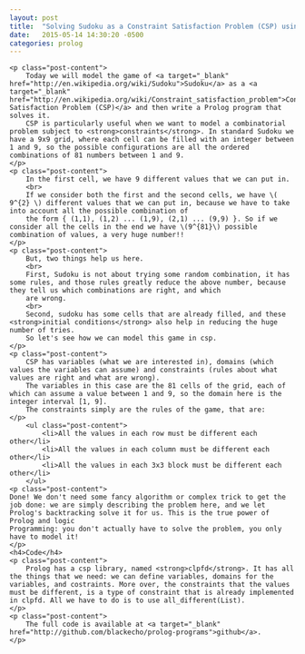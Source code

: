 ```yaml
---
layout: post
title:  "Solving Sudoku as a Constraint Satisfaction Problem (CSP) using Prolog"
date:   2015-05-14 14:30:20 -0500
categories: prolog
---
```

	<p class="post-content">
		Today we will model the game of <a target="_blank" href="http://en.wikipedia.org/wiki/Sudoku">Sudoku</a> as a <a target="_blank" href="http://en.wikipedia.org/wiki/Constraint_satisfaction_problem">Constraint Satisfaction Problem (CSP)</a> and then write a Prolog program that solves it.
		CSP is particularly useful when we want to model a combinatorial problem subject to <strong>constraints</strong>. In standard Sudoku we have a 9x9 grid, where each cell can be filled with an integer between 1 and 9, so the possible configurations are all the ordered combinations of 81 numbers between 1 and 9.
	</p>
	<p class="post-content">
		In the first cell, we have 9 different values that we can put in.
		<br>
		If we consider both the first and the second cells, we have \( 9^{2} \) different values that we can put in, because we have to take into account all the possible combination of
		the form { (1,1), (1,2) ... (1,9), (2,1) ... (9,9) }. So if we consider all the cells in the end we have \(9^{81}\) possible combination of values, a very huge number!!
	</p>
	<p class="post-content">
		But, two things help us here.
		<br>
		First, Sudoku is not about trying some random combination, it has some rules, and those rules greatly reduce the above number, because they tell us which combinations are right, and which
		are wrong.
		<br>
		Second, sudoku has some cells that are already filled, and these <strong>initial conditions</strong> also help in reducing the huge number of tries.
		So let's see how we can model this game in csp.
	</p>
	<p class="post-content">
		CSP has variables (what we are interested in), domains (which values the variables can assume) and constraints (rules about what values are right and what are wrong).
		The variables in this case are the 81 cells of the grid, each of which can assume a value between 1 and 9, so the domain here is the integer interval [1, 9].
		The constraints simply are the rules of the game, that are:
	</p>
		<ul class="post-content">
			<li>All the values in each row must be different each other</li>
			<li>All the values in each column must be different each other</li>
			<li>All the values in each 3x3 block must be different each other</li>
		</ul>
	<p class="post-content">
	Done! We don't need some fancy algorithm or complex trick to get the job done: we are simply describing the problem here, and we let Prolog's backtracking solve it for us. This is the true power of Prolog and logic
	Programming: you don't actually have to solve the problem, you only have to model it!
	</p>
	<h4>Code</h4>
	<p class="post-content">
		Prolog has a csp library, named <strong>clpfd</strong>. It has all the things that we need: we can define variables, domains for the variables, and costraints. More over, the constraints that the values must be different, is a type of constraint that is already implemented in clpfd. All we have to do is to use all_different(List).
	</p>
	<p class="post-content">
		The full code is available at <a target="_blank" href="http://github.com/blackecho/prolog-programs">github</a>.
	</p>
